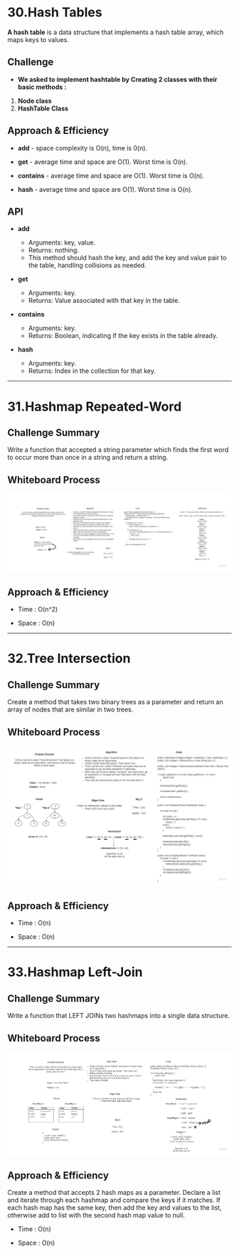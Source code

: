 # **30.Hash Tables**

**A hash table** is a data structure that implements a hash table array, which maps keys to values.

## **Challenge**

* **We asked to implement hashtable by Creating 2 classes with their basic methods :**

1. **Node class**
2. **HashTable Class**

## **Approach & Efficiency**

* **add** - space complexity is O(n), time is 0(n).

* **get** - average time and space are O(1). Worst time is O(n).

* **contains** - average time and space are O(1). Worst time is O(n).

* **hash** - average time and space are O(1). Worst time is O(n).

## **API**

* **add**
  * Arguments: key, value.
  * Returns: nothing.
  * This method should hash the key, and add   the key and value pair to the table, handling collisions as needed.

* **get**
  * Arguments: key.
  * Returns: Value associated with that key in the table.

* **contains**
  * Arguments: key.
  * Returns: Boolean, indicating if the key exists in the table already.

* **hash**
  * Arguments: key.
  * Returns: Index in the collection for that key.

-------------------------------------------------------------------------------------------------------------

# **31.Hashmap Repeated-Word**

## **Challenge Summary**

Write a function that accepted a string parameter which finds the first word to occur more than once in a string and return a string.

## **Whiteboard Process**

![Hashmap Repeated-Word](assets/hashmap-repeated-word.jpg)

## **Approach & Efficiency**

* Time : O(n^2)

* Space : O(n)

-------------------------------------------------------------------------------------------------------------

# **32.Tree Intersection**

## **Challenge Summary**

Create a method that takes two binary trees as a parameter and return an array of nodes that are similar in two trees.
## **Whiteboard Process**

![Tree Intersection](assets/tree-intersection.jpg)

## **Approach & Efficiency**

* Time : O(n)

* Space : O(n)

-------------------------------------------------------------------------------------------------------------

# **33.Hashmap Left-Join**

## **Challenge Summary**

Write a function that LEFT JOINs two hashmaps into a single data structure.

## **Whiteboard Process**

![Hashmap Left-Join](assets/hashmap-left-join.jpg)

## **Approach & Efficiency**

Create a method that accepts 2 hash maps as a parameter. Declare a list and iterate through each hashmap and compare the keys if it matches. If each hash map has the same key, then add the key and values to the list, otherwise add to list with the second hash map value to null.

* Time : O(n)

* Space : O(n)